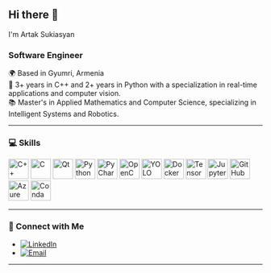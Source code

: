 ## Hi there 👋  
I'm Artak Sukiasyan  
### Software Engineer

🌍 Based in Gyumri, Armenia  
💼 3+ years in C++ and 2+ years in Python with a specialization in real-time applications and computer vision.  
📚 Master's in Applied Mathematics and Computer Science, specializing in Intelligent Systems and Robotics.  

---

### 💻 Skills  

<p align="left">
  <img src="https://img.shields.io/badge/-C++-00599C?logo=cplusplus&logoColor=white" alt="C++" height="40"/>
  <img src="https://img.shields.io/badge/-C-A8B9CC?logo=c&logoColor=white" alt="C" height="40"/>
  <img src="https://img.shields.io/badge/-Qt-41CD52?logo=qt&logoColor=white" alt="Qt" height="40"/>
  <img src="https://img.shields.io/badge/-Python-3776AB?logo=python&logoColor=white" alt="Python" height="40"/>
  <img src="https://img.shields.io/badge/-PyCharm-000000?logo=pycharm&logoColor=white" alt="PyCharm" height="40"/>
  <img src="https://img.shields.io/badge/-OpenCV-5C3EE8?logo=opencv&logoColor=white" alt="OpenCV" height="40"/>
  <img src="https://img.shields.io/badge/-YOLO-00FFFF?logo=darkreader&logoColor=black" alt="YOLO" height="40"/>
  <img src="https://img.shields.io/badge/-Docker-2496ED?logo=docker&logoColor=white" alt="Docker" height="40"/>
  <img src="https://img.shields.io/badge/-TensorFlow-FF6F00?logo=tensorflow&logoColor=white" alt="TensorFlow" height="40"/>
  <img src="https://img.shields.io/badge/-Jupyter-F37626?logo=jupyter&logoColor=white" alt="Jupyter" height="40"/>
  <img src="https://img.shields.io/badge/-GitHub-181717?logo=github&logoColor=white" alt="GitHub" height="40"/>
  <img src="https://img.shields.io/badge/-Azure%20Kinect-008AD7?logo=microsoft&logoColor=white" alt="Azure Kinect SDK" height="40"/>
  <img src="https://img.shields.io/badge/-Conda-4E9B8D?logo=conda&logoColor=white" alt="Conda" height="40"/>
 
</p>

---
### 🔗 Connect with Me  
- [![LinkedIn](https://img.shields.io/badge/-LinkedIn-0077B5?logo=linkedin&logoColor=white)](https://linkedin.com/in/artak-sukiasyan-0baa54328)  
- [![Email](https://img.shields.io/badge/-Email-D14836?logo=gmail&logoColor=white&size=60)](mailto:artak.sukiasyan02@gmail.com)

---
